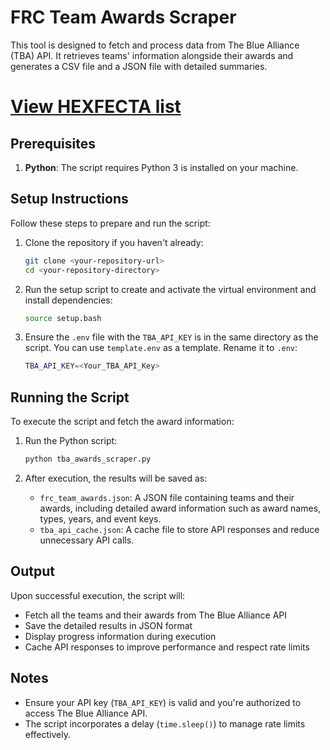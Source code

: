 # FRC Team Awards Scraper

This tool is designed to fetch and process data from The Blue Alliance (TBA) API. It retrieves teams' information alongside their awards and generates a CSV file and a JSON file with detailed summaries.

# [View HEXFECTA list](https://bcr2200.github.io/hexfecta/html_output/index.html)

## Prerequisites

1. **Python**: The script requires Python 3 is installed on your machine.

## Setup Instructions

Follow these steps to prepare and run the script:

1. Clone the repository if you haven't already:
    ```bash
    git clone <your-repository-url>
    cd <your-repository-directory>
    ```

2. Run the setup script to create and activate the virtual environment and install dependencies:
    ```bash
    source setup.bash
    ```

3. Ensure the `.env` file with the `TBA_API_KEY` is in the same directory as the script.
You can use `template.env` as a template. Rename it to `.env`:
    ```bash
    TBA_API_KEY=<Your_TBA_API_Key>
    ```

## Running the Script

To execute the script and fetch the award information:

1. Run the Python script:
    ```bash
    python tba_awards_scraper.py
    ```

2. After execution, the results will be saved as:
	- `frc_team_awards.json`: A JSON file containing teams and their awards, including detailed award information such as award names, types, years, and event keys.
	- `tba_api_cache.json`: A cache file to store API responses and reduce unnecessary API calls.

## Output

Upon successful execution, the script will:
- Fetch all the teams and their awards from The Blue Alliance API
- Save the detailed results in JSON format
- Display progress information during execution
- Cache API responses to improve performance and respect rate limits

## Notes

- Ensure your API key (`TBA_API_KEY`) is valid and you're authorized to access The Blue Alliance API.
- The script incorporates a delay (`time.sleep()`) to manage rate limits effectively.